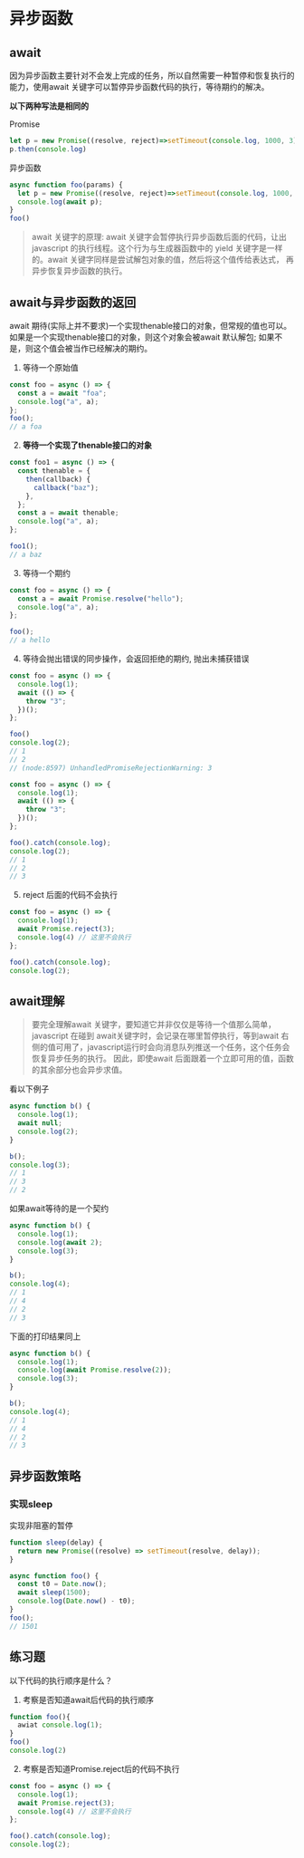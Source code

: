 # 异步函数

## await

因为异步函数主要针对不会发上完成的任务，所以自然需要一种暂停和恢复执行的能力，使用await 关键字可以暂停异步函数代码的执行，等待期约的解决。

**以下两种写法是相同的**

Promise

```js
let p = new Promise((resolve, reject)=>setTimeout(console.log, 1000, 3))
p.then(console.log)
```


异步函数

```js
async function foo(params) {
  let p = new Promise((resolve, reject)=>setTimeout(console.log, 1000, 3))
  console.log(await p);
}
foo()
```


> await 关键字的原理: await 关键字会暂停执行异步函数后面的代码，让出javascript 的执行线程。这个行为与生成器函数中的 yield 关键字是一样的。await 关键字同样是尝试解包对象的值，然后将这个值传给表达式， 再异步恢复异步函数的执行。


## await与异步函数的返回

await 期待(实际上并不要求)一个实现thenable接口的对象，但常规的值也可以。如果是一个实现thenable接口的对象，则这个对象会被await 默认解包; 如果不是，则这个值会被当作已经解决的期约。



1. 等待一个原始值

```js
const foo = async () => {
  const a = await "foa";
  console.log("a", a);
};
foo();
// a foa
```


2. **等待一个实现了thenable接口的对象**

```js
const foo1 = async () => {
  const thenable = {
    then(callback) {
      callback("baz");
    },
  };
  const a = await thenable;
  console.log("a", a);
};

foo1();
// a baz
```


3. 等待一个期约

```js
const foo = async () => {
  const a = await Promise.resolve("hello");
  console.log("a", a);
};

foo();
// a hello
```



4. 等待会抛出错误的同步操作，会返回拒绝的期约, 抛出未捕获错误

```js
const foo = async () => {
  console.log(1);
  await (() => {
    throw "3";
  })();
};

foo()
console.log(2);
// 1
// 2
// (node:8597) UnhandledPromiseRejectionWarning: 3
```

```js
const foo = async () => {
  console.log(1);
  await (() => {
    throw "3";
  })();
};

foo().catch(console.log);
console.log(2);
// 1
// 2
// 3
```


5. reject 后面的代码不会执行

```js
const foo = async () => {
  console.log(1);
  await Promise.reject(3);
  console.log(4) // 这里不会执行
};

foo().catch(console.log);
console.log(2);

```


## await理解

> 要完全理解await 关键字，要知道它并非仅仅是等待一个值那么简单，javascript 在碰到 await关键字时，会记录在哪里暂停执行，等到await 右侧的值可用了，javascript运行时会向消息队列推送一个任务，这个任务会恢复异步任务的执行。
> 因此，即使await 后面跟着一个立即可用的值，函数的其余部分也会异步求值。


看以下例子

```js
async function b() {
  console.log(1);
  await null;
  console.log(2);
}

b();
console.log(3);
// 1
// 3
// 2
```


如果await等待的是一个契约


```js
async function b() {
  console.log(1);
  console.log(await 2);
  console.log(3);
}

b();
console.log(4);
// 1
// 4
// 2
// 3

```

下面的打印结果同上

```js
async function b() {
  console.log(1);
  console.log(await Promise.resolve(2));
  console.log(3);
}

b();
console.log(4);
// 1
// 4
// 2
// 3
```



## 异步函数策略

### 实现sleep


实现非阻塞的暂停

```js
function sleep(delay) {
  return new Promise((resolve) => setTimeout(resolve, delay));
}

async function foo() {
  const t0 = Date.now();
  await sleep(1500);
  console.log(Date.now() - t0);
}
foo();
// 1501
```




<!-- ### 实现串行 -->
## 练习题

以下代码的执行顺序是什么？

1. 考察是否知道await后代码的执行顺序


```js
function foo(){
  awiat console.log(1);
}
foo()
console.log(2)
```


2. 考察是否知道Promise.reject后的代码不执行

```js
const foo = async () => {
  console.log(1);
  await Promise.reject(3);
  console.log(4) // 这里不会执行
};

foo().catch(console.log);
console.log(2);
```